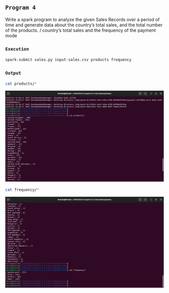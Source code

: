 ## `Program 4`

Write a spark program to analyze the given Sales Records over a period of time and generate data about the country’s total sales, and the total number of the products. / country’s total sales and the frequency of the payment mode

### `Execution`

```sh
spark-submit sales.py input-sales.csv products frequency
```

### `Output`

```sh
cat products/*
```
![Output-1](sales-1.png)


```sh
cat frequency/*
```
![Output-1](sales-2.png)
